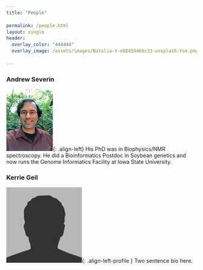 ```yaml
---
title: "People"

permalink: /people.html
layout: single
header:
  overlay_color: "444444"
  overlay_image: /assets/images/Natalia-Y-e88458466c33-unsplash-Ysm.png

---
```


### Andrew Severin

![Andrew](../assets/images/people/Andrew.png){: .align-left}
His PhD was in Biophysics/NMR spectroscopy. He did a Bioinformatics Postdoc in Soybean genetics and now runs the Genome Informatics Facility at Iowa State University.

### Kerrie Geil

![Kerrie](../assets/images/people/profile.jpg){: .align-left-profile }
Two sentence bio here.
